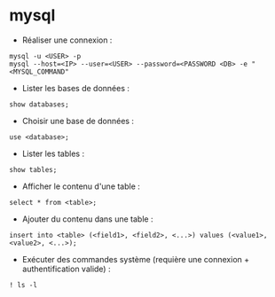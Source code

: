 # mysql

* Réaliser une connexion :

```
mysql -u <USER> -p
mysql --host=<IP> --user=<USER> --password=<PASSWORD <DB> -e "<MYSQL_COMMAND"
```

* Lister les bases de données :

```
show databases;
```

* Choisir une base de données :

```
use <database>;
```

* Lister les tables :

```
show tables;
```

* Afficher le contenu d'une table :

```
select * from <table>;
```

* Ajouter du contenu dans une table :

```
insert into <table> (<field1>, <field2>, <...>) values (<value1>, <value2>, <...>);
```

* Exécuter des commandes système (requière une connexion + authentification valide) :

```
! ls -l
```
